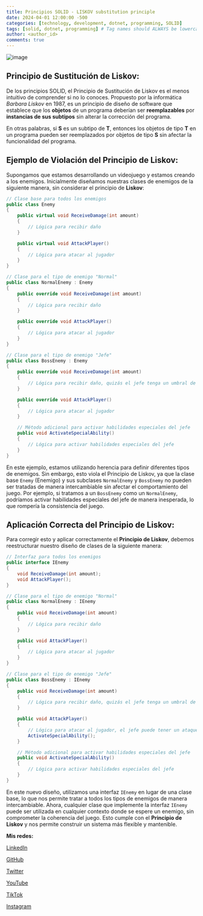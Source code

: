 ```yaml
---
title: Principios SOLID - LISKOV substitution principle
date: 2024-04-01 12:00:00 -500
categories: [technology, development, dotnet, programming, SOLID] 
tags: [solid, dotnet, programming] # Tag names should ALWAYS be lowercase
author: <author_id>
comments: true
---
```

![image](/assets/img/solid-3.5c92822e_1Euk0.avif)

## Principio de Sustitución de Liskov: 

De los principios SOLID, el Principio de Sustitución de Liskov es el menos intuitivo de comprender si no lo conoces. Propuesto por la informática *Barbara Liskov* en 1987, es un principio de diseño de software que establece que los **objetos** de un programa deberían ser **reemplazables** por **instancias de sus subtipos** sin alterar la corrección del programa. 

En otras palabras, si **S** es un subtipo de **T**, entonces los objetos de tipo **T** en un programa pueden ser reemplazados por objetos de tipo **S** sin afectar la funcionalidad del programa.

## Ejemplo de Violación del Principio de Liskov:

Supongamos que estamos desarrollando un videojuego y estamos creando a los enemigos. Inicialmente diseñamos nuestras clases de enemigos de la siguiente manera, sin considerar el principio de **Liskov**:

```csharp
// Clase base para todos los enemigos
public class Enemy
{
    public virtual void ReceiveDamage(int amount)
    {
        // Lógica para recibir daño
    }

    public virtual void AttackPlayer()
    {
        // Lógica para atacar al jugador
    }
}

// Clase para el tipo de enemigo "Normal"
public class NormalEnemy : Enemy
{
    public override void ReceiveDamage(int amount)
    {
        // Lógica para recibir daño
    }

    public override void AttackPlayer()
    {
        // Lógica para atacar al jugador
    }
}

// Clase para el tipo de enemigo "Jefe"
public class BossEnemy : Enemy
{
    public override void ReceiveDamage(int amount)
    {
        // Lógica para recibir daño, quizás el jefe tenga un umbral de daño para activar habilidades especiales
    }

    public override void AttackPlayer()
    {
        // Lógica para atacar al jugador
    }

    // Método adicional para activar habilidades especiales del jefe
    public void ActivateSpecialAbility()
    {
        // Lógica para activar habilidades especiales del jefe
    }
}
```
En este ejemplo, estamos utilizando herencia para definir diferentes tipos de enemigos. Sin embargo, esto viola el Principio de Liskov, ya que la clase base ``Enemy`` (Enemigo) y sus subclases ``NormalEnemy`` y ``BossEnemy`` no pueden ser tratadas de manera intercambiable sin afectar el comportamiento del juego. Por ejemplo, si tratamos a un ``BossEnemy`` como un ``NormalEnemy``, podríamos activar habilidades especiales del jefe de manera inesperada, lo que rompería la consistencia del juego.

## Aplicación Correcta del Principio de Liskov:
Para corregir esto y aplicar correctamente el **Principio de Liskov**, debemos reestructurar nuestro diseño de clases de la siguiente manera:

```csharp
// Interfaz para todos los enemigos
public interface IEnemy
{
    void ReceiveDamage(int amount);
    void AttackPlayer();
}

// Clase para el tipo de enemigo "Normal"
public class NormalEnemy : IEnemy
{
    public void ReceiveDamage(int amount)
    {
        // Lógica para recibir daño
    }

    public void AttackPlayer()
    {
        // Lógica para atacar al jugador
    }
}

// Clase para el tipo de enemigo "Jefe"
public class BossEnemy : IEnemy
{
    public void ReceiveDamage(int amount)
    {
        // Lógica para recibir daño, quizás el jefe tenga un umbral de daño para activar habilidades especiales
    }

    public void AttackPlayer()
    {
        // Lógica para atacar al jugador, el jefe puede tener un ataque más poderoso o múltiples fases de ataque
        ActivateSpecialAbility();
    }

    // Método adicional para activar habilidades especiales del jefe
    public void ActivateSpecialAbility()
    {
        // Lógica para activar habilidades especiales del jefe
    }
}
```
En este nuevo diseño, utilizamos una interfaz ``IEnemy`` en lugar de una clase base, lo que nos permite tratar a todos los tipos de enemigos de manera intercambiable. Ahora, cualquier clase que implemente la interfaz ``IEnemy`` puede ser utilizada en cualquier contexto donde se espere un enemigo, sin comprometer la coherencia del juego. Esto cumple con el **Principio de Liskov** y nos permite construir un sistema más flexible y mantenible.

**Mis redes:**

[LinkedIn](https://www.linkedin.com/in/diego-diaz-mendoza/)

[GitHub](https://github.com/diego-devs)

[Twitter](https://twitter.com/Diego_Devs)    

[YouTube](https://www.youtube.com/channel/UCGQmO-aJ9yJSdv_VD8_IDjg)

[TikTok](https://www.tiktok.com/@diegoz.code)

[Instagram](https://www.instagram.com/devs.diego/)